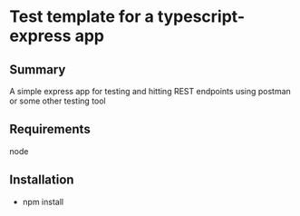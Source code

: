 # Test template for a typescript-express app

## Summary
A simple express app for testing and hitting REST endpoints using postman or some other testing tool

## Requirements
node

## Installation
* npm install